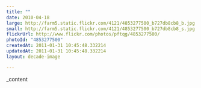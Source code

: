 ```yaml
---
title: ""
date: 2010-04-18
large: http://farm5.static.flickr.com/4121/4853277500_b727db8cb8_b.jpg
small: http://farm5.static.flickr.com/4121/4853277500_b727db8cb8_s.jpg
flickrUrl: http://www.flickr.com/photos/pftqg/4853277500/
photoId: "4853277500"
createdAt: 2011-01-31 10:45:48.332214
updatedAt: 2011-01-31 10:45:48.332214
layout: decade-image

---
```

_content
